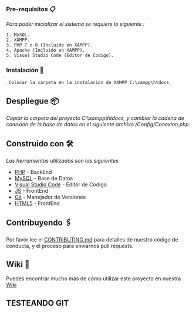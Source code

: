 ### Pre-requisitos 📋

_Para poder inicializar el sistema se requiere lo siguiente :_

```
1. MySQL.
2. XAMPP.
3. PHP 7 o 8 (Incluido en XAMPP).
4. Apache (Incluido en XAMPP).
5. Visual Studio Code (Editor de Codigo).
```

### Instalación 🔧
```
_Colocar la carpeta en la instalacion de XAMPP C:\xampp\htdocs_

```

## Despliegue 📦

_Copiar la carpeta del proyecto C:\xampp\htdocs, y cambiar la cadena de conexion de la base de datos en el siguiente archivo /Config/Conexion.php._

## Construido con 🛠️

_Las herramientas utilizadas son las siguientes_

* [PHP](http://www.php.net/) - BackEnd
* [MySQL](https://www.mysql.com/) - Base de Datos
* [Visual Studio Code](https://code.visualstudio.com/) - Editor de Codigo
* [JS](https://www.javascript.com/) - FrontEnd
* [Git](https://git-scm.com/) - Manejador de Versiones
* [HTML5](https://html5.org/) - FrontEnd

## Contribuyendo 🖇️

Por favor lee el [CONTRIBUTING.md](https://github.com/tu/proyecto/wiki) para detalles de nuestro código de conducta, y el proceso para enviarnos pull requests.

## Wiki 📖

Puedes encontrar mucho más de cómo utilizar este proyecto en nuestra [Wiki](https://github.com/tu/proyecto/wiki)

## TESTEANDO GIT

